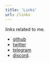 ```yaml
---
title: 'Links'
url: /links
---
```


links related to me.

*  [github](https://github.com/shubhxms) 
*  [twitter](https://twitter.com/shubhxms) 
*  [telegram](https://telegram.me/shubhxms) 
*  [discord](https://discord.com/users/shubhxms#2442).
